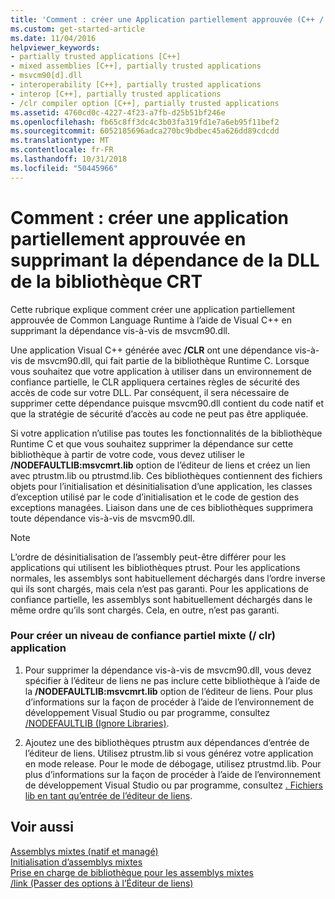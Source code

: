 ```yaml
---
title: 'Comment : créer une Application partiellement approuvée (C++ / c++ / CLI)'
ms.custom: get-started-article
ms.date: 11/04/2016
helpviewer_keywords:
- partially trusted applications [C++]
- mixed assemblies [C++], partially trusted applications
- msvcm90[d].dll
- interoperability [C++], partially trusted applications
- interop [C++], partially trusted applications
- /clr compiler option [C++], partially trusted applications
ms.assetid: 4760cd0c-4227-4f23-a7fb-d25b51bf246e
ms.openlocfilehash: fb65c8ff3dc4c3b03fa319fd1e7a6eb95f11bef2
ms.sourcegitcommit: 6052185696adca270bc9bdbec45a626dd89cdcdd
ms.translationtype: MT
ms.contentlocale: fr-FR
ms.lasthandoff: 10/31/2018
ms.locfileid: "50445966"
---
```

# <a name="how-to-create-a-partially-trusted-application-by-removing-dependency-on-the-crt-library-dll"></a>Comment : créer une application partiellement approuvée en supprimant la dépendance de la DLL de la bibliothèque CRT

Cette rubrique explique comment créer une application partiellement approuvée de Common Language Runtime à l’aide de Visual C++ en supprimant la dépendance vis-à-vis de msvcm90.dll.

Une application Visual C++ générée avec **/CLR** ont une dépendance vis-à-vis de msvcm90.dll, qui fait partie de la bibliothèque Runtime C. Lorsque vous souhaitez que votre application à utiliser dans un environnement de confiance partielle, le CLR appliquera certaines règles de sécurité des accès de code sur votre DLL. Par conséquent, il sera nécessaire de supprimer cette dépendance puisque msvcm90.dll contient du code natif et que la stratégie de sécurité d’accès au code ne peut pas être appliquée.

Si votre application n’utilise pas toutes les fonctionnalités de la bibliothèque Runtime C et que vous souhaitez supprimer la dépendance sur cette bibliothèque à partir de votre code, vous devez utiliser le **/NODEFAULTLIB:msvcmrt.lib** option de l’éditeur de liens et créez un lien avec ptrustm.lib ou ptrustmd.lib. Ces bibliothèques contiennent des fichiers objets pour l’initialisation et désinitialisation d’une application, les classes d’exception utilisé par le code d’initialisation et le code de gestion des exceptions managées. Liaison dans une de ces bibliothèques supprimera toute dépendance vis-à-vis de msvcm90.dll.

> [!NOTE]
>  L’ordre de désinitialisation de l’assembly peut-être différer pour les applications qui utilisent les bibliothèques ptrust. Pour les applications normales, les assemblys sont habituellement déchargés dans l’ordre inverse qui ils sont chargés, mais cela n’est pas garanti. Pour les applications de confiance partielle, les assemblys sont habituellement déchargés dans le même ordre qu’ils sont chargés. Cela, en outre, n’est pas garanti.

### <a name="to-create-a-partially-trusted-mixed-clr-application"></a>Pour créer un niveau de confiance partiel mixte (/ clr) application

1. Pour supprimer la dépendance vis-à-vis de msvcm90.dll, vous devez spécifier à l’éditeur de liens ne pas inclure cette bibliothèque à l’aide de la **/NODEFAULTLIB:msvcmrt.lib** option de l’éditeur de liens. Pour plus d’informations sur la façon de procéder à l’aide de l’environnement de développement Visual Studio ou par programme, consultez [/NODEFAULTLIB (Ignore Libraries)](../build/reference/nodefaultlib-ignore-libraries.md).

1. Ajoutez une des bibliothèques ptrustm aux dépendances d’entrée de l’éditeur de liens. Utilisez ptrustm.lib si vous générez votre application en mode release. Pour le mode de débogage, utilisez ptrustmd.lib. Pour plus d’informations sur la façon de procéder à l’aide de l’environnement de développement Visual Studio ou par programme, consultez [. Fichiers lib en tant qu’entrée de l’éditeur de liens](../build/reference/dot-lib-files-as-linker-input.md).

## <a name="see-also"></a>Voir aussi

[Assemblys mixtes (natif et managé)](../dotnet/mixed-native-and-managed-assemblies.md)<br/>
[Initialisation d’assemblys mixtes](../dotnet/initialization-of-mixed-assemblies.md)<br/>
[Prise en charge de bibliothèque pour les assemblys mixtes](../dotnet/library-support-for-mixed-assemblies.md)<br/>
[/link (Passer des options à l’Éditeur de liens)](../build/reference/link-pass-options-to-linker.md)
